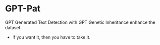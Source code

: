 # GPT-Pat
GPT Generated Text Detection with GPT Genetic Inheritance
enhance the dataset.
- If you want it, then you have to take it.
